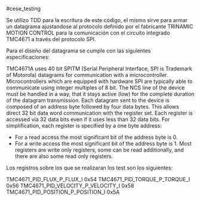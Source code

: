 #cese_testing

Se utilizo TDD para la escritura de este código, el mismo sirve para armar un datagrama ajustandose
al protocolo definido por el fabricante TRINAMIC MOTION CONTROL para la comunicación con el 
circuito integrado TMC4671 a través del protocolo SPI.

Para el diseño del datagrama se cumple con las siguientes especificaciones:


TMC4671A uses 40 bit SPITM (Serial Peripheral Interface, SPI is Trademark of Motorola) datagrams
for communication with a microcontroller. Microcontrollers which are equipped with hardware SPI are
typically able to communicate using integer multiples of 8 bit. The NCS line of the device must be
handled in a way, that it stays active (low) for the complete duration of the datagram transmission.
Each datagram sent to the device is composed of an address byte followed by four data bytes. This
allows direct 32 bit data word communication with the register set. Each register is accessed via 32
data bits even if it uses less than 32 data bits.
For simplification, each register is specified by a one byte address:
- For a read access the most significant bit of the address byte is 0.
- For a write access the most significant bit of the address byte is 1.
Most registers are write only registers, some can be read additionally, and there are also some read
only registers.



Los registros sobre los que se realizaran los test son los siguientes:

TMC4671_PID_FLUX_P_FLUX_I                  0x54
TMC4671_PID_TORQUE_P_TORQUE_I              0x56
TMC4671_PID_VELOCITY_P_VELOCITY_I          0x58
TMC4671_PID_POSITION_P_POSITION_I          0x5A
